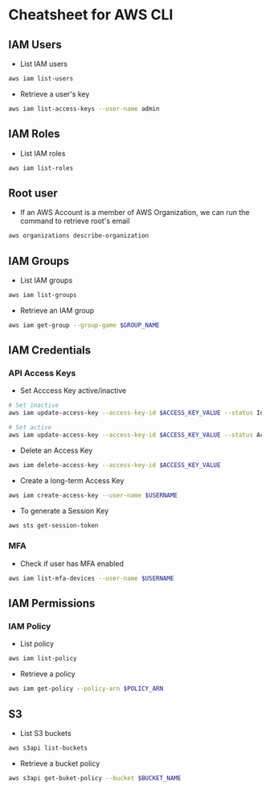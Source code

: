 # Cheatsheet for AWS CLI

## IAM Users
- List IAM users
```bash
aws iam list-users
```
- Retrieve a user's key
```bash
aws iam list-access-keys --user-name admin
```

## IAM Roles
- List IAM roles
```bash
aws iam list-roles
```

## Root user
- If an AWS Account is a member of AWS Organization, we can run the command to retrieve root's email
```bash
aws organizations describe-organization
```
## IAM Groups
- List IAM groups
```bash
aws iam list-groups
```
- Retrieve an IAM group
```bash
aws iam get-group --group-game $GROUP_NAME
```
## IAM Credentials
### API Access Keys
- Set Acccess Key active/inactive
```bash
# Set inactive
aws iam update-access-key --access-key-id $ACCESS_KEY_VALUE --status Inactive

# Set active
aws iam update-access-key --access-key-id $ACCESS_KEY_VALUE --status Active
```
- Delete an Access Key
```bash
aws iam delete-access-key --access-key-id $ACCESS_KEY_VALUE 
```
- Create a long-term Access Key
```bash
aws iam create-access-key --user-name $USERNAME
```
- To generate a Session Key
```bash
aws sts get-session-token
```

### MFA
- Check if user has MFA enabled
```bash
aws iam list-mfa-devices --user-name $USERNAME
```
## IAM Permissions
### IAM Policy
- List policy
```bash
aws iam list-policy
```
- Retrieve a policy
```bash
aws iam get-policy --policy-arn $POLICY_ARN
```
## S3
- List S3 buckets
```bash
aws s3api list-buckets
```
- Retrieve a bucket policy
```bash
aws s3api get-buket-policy --bucket $BUCKET_NAME
```
